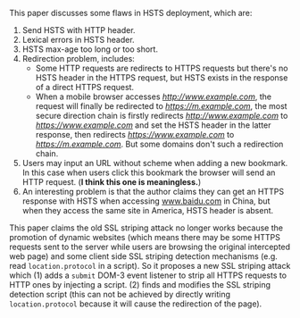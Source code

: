 This paper discusses some flaws in HSTS deployment, which are:

1. Send HSTS with HTTP header.
2. Lexical errors in HSTS header.
3. HSTS max-age too long or too short.
4. Redirection problem, includes:
   	- Some HTTP requests are redirects to HTTPS requests but there's no HSTS header in the HTTPS request, but HSTS exists in the response of a direct HTTPS request.
    - When a mobile browser accesses *http://www.example.com*, the request will finally be redirected to *https://m.example.com*, the most secure direction chain is firstly redirects *http://www.example.com* to *https://www.example.com* and set the HSTS header in the latter response, then redirects *https://www.example.com* to *https://m.example.com*. But some domains don't such a redirection chain.
5. Users may input an URL without scheme when adding a new bookmark. In this case when users click this bookmark the browser will send an HTTP request. (**I think this one is meaningless.**)
6. An interesting problem is that the author claims they can get an HTTPS response with HSTS when accessing www.baidu.com in China, but when they access the same site in America, HSTS header is absent.

This paper claims the old SSL striping attack no longer works because the promotion of dynamic websites (which means there may be some HTTPS requests sent to the server while users are browsing the original intercepted web page) and some client side SSL striping detection mechanisms (e.g. read `location.protocol` in a script). So it proposes a new SSL striping attack which (1) adds a `submit` DOM-3 event listener to strip all HTTPS requests to HTTP ones by injecting a script. (2) finds and modifies the SSL striping detection script (this can not be achieved by directly writing `location.protocol` because it will cause the redirection of the page).